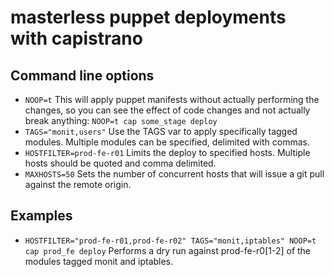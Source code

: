 # masterless puppet deployments with capistrano

## Command line options
* ```NOOP=t``` This will apply puppet manifests without actually performing the changes, so you can see the effect of code changes and not actually break anything: ```NOOP=t cap some_stage deploy```
* ```TAGS="monit,users"``` Use the TAGS var to apply specifically tagged modules. Multiple modules can be specified, delimited with commas.
* ```HOSTFILTER=prod-fe-r01``` Limits the deploy to specified hosts. Multiple hosts should be quoted and comma delimited.
* ```MAXHOSTS=50``` Sets the number of concurrent hosts that will issue a git pull against the remote origin.

## Examples
* ```HOSTFILTER="prod-fe-r01,prod-fe-r02" TAGS="monit,iptables" NOOP=t cap prod_fe deploy``` Performs a dry run against prod-fe-r0[1-2] of the modules tagged monit and iptables.
